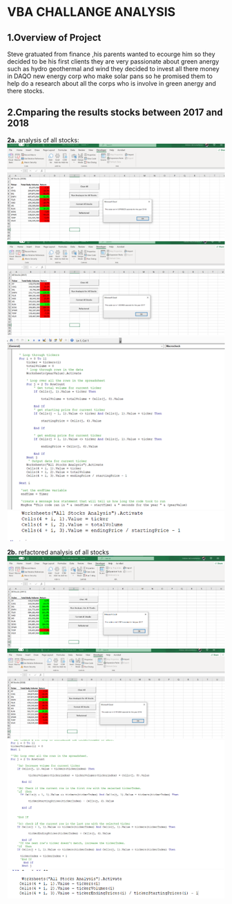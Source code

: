 # **VBA CHALLANGE ANALYSIS**
## **1.Overview of Project**
Steve gratuated from finance ,his parents wanted to ecourge him so they decided to be his first clients they are very passionate about green anergy such as hydro geothermal and wind they decided to invest all there money in DAQO new energy corp who make solar pans so he promised them to help do a research about all the corps who is involve in green anergy and there stocks.

## **2.Cmparing the results stocks between 2017 and 2018**
**2a.** analysis of all stocks:
![This is an image](https://github.com/Farah86/VBA-Challange/blob/main/2018%20analysis.png)
![This is an image](https://github.com/Farah86/VBA-Challange/blob/main/2017analysis.png)
![This is an image](https://github.com/Farah86/VBA-Challange/blob/main/codes%20for%20analysis.png)
![This is an image](https://github.com/Farah86/VBA-Challange/blob/main/analysis%20loop%20through%20the%20array.png)


**2b.** refactored analysis of all stocks 
![This is an image](https://github.com/Farah86/VBA-Challange/blob/main/2017%20refactored%20analysis.png)
![This is an image](https://github.com/Farah86/VBA-Challange/blob/main/2018%20refactored%20analysis.png)
![This is an image](https://github.com/Farah86/VBA-Challange/blob/main/Refactored%20analysis.png)
![This is an image](https://github.com/Farah86/VBA-Challange/blob/main/refactored%20loop%20through%20the%20array.png)

